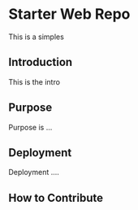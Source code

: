 # Starter Web Repo

This is a simples
## Introduction

This is the intro

## Purpose

Purpose is ...

## Deployment

Deployment ....

## How to Contribute

